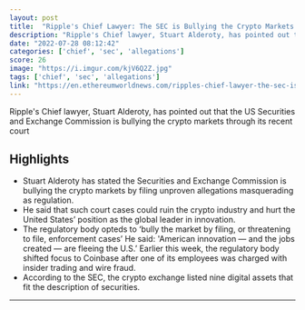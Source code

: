 ```yaml
---
layout: post
title:  "Ripple's Chief Lawyer: The SEC is Bullying the Crypto Markets by Filing Unproven Allegations"
description: "Ripple's Chief lawyer, Stuart Alderoty, has pointed out that the US Securities and Exchange Commission is bullying the crypto markets through its recent court"
date: "2022-07-28 08:12:42"
categories: ['chief', 'sec', 'allegations']
score: 26
image: "https://i.imgur.com/kjV6Q2Z.jpg"
tags: ['chief', 'sec', 'allegations']
link: "https://en.ethereumworldnews.com/ripples-chief-lawyer-the-sec-is-bullying-the-crypto-markets-by-filing-unproven-allegations/"
---
```


Ripple's Chief lawyer, Stuart Alderoty, has pointed out that the US Securities and Exchange Commission is bullying the crypto markets through its recent court

## Highlights

- Stuart Alderoty has stated the Securities and Exchange Commission is bullying the crypto markets by filing unproven allegations masquerading as regulation.
- He said that such court cases could ruin the crypto industry and hurt the United States’ position as the global leader in innovation.
- The regulatory body opteds to ‘bully the market by filing, or threatening to file, enforcement cases’ He said: 'American innovation — and the jobs created — are fleeing the U.S.’ Earlier this week, the regulatory body shifted focus to Coinbase after one of its employees was charged with insider trading and wire fraud.
- According to the SEC, the crypto exchange listed nine digital assets that fit the description of securities.

---
